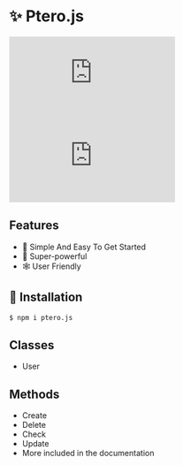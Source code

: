 # ✨ Ptero.js

[![downloadsBadge](https://img.shields.io/npm/dt/ptero.js?style=for-the-badge)](https://npmjs.com/package/ptero.js)
[![versionBadge](https://img.shields.io/npm/v/ptero.js?style=for-the-badge)](https://npmjs.com/ptero.js)
 
## Features
- 🔌 Simple And Easy To Get Started
- 🚀 Super-powerful
- 🕸️ User Friendly

## 📌 Installation
 ```sh 
 $ npm i ptero.js
 
 ```

 ## Classes 
  - User
## Methods
- Create
- Delete
- Check
- Update
- More included in the documentation


